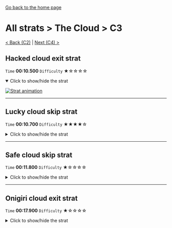 [Go back to the home page](https://github.com/Doublevil/scbspeedrun)

# All strats > The Cloud > C3

[< Back (C2)](https://github.com/Doublevil/scbspeedrun/blob/main/levels/all_lvl/C/C2.md) | [Next (C4) >](https://github.com/Doublevil/scbspeedrun/blob/main/levels/all_lvl/C/C4.md)

## Hacked cloud exit strat

`Time` **00:10.500** `Difficulty` ★☆☆☆☆
<details open>
  <summary>Click to show/hide the strat</summary>

  [![Strat animation](https://github.com/Doublevil/scbspeedrun/blob/main/media/levels/C/C3_VoltageHackedCloudExit.webp)](https://github.com/Doublevil/scbspeedrun/blob/main/media/levels/C/C3_VoltageHackedCloudExit.mp4?raw=true)
</details>

---
## Lucky cloud skip strat

`Time` **00:10.700** `Difficulty` ★★★★☆
<details>
  <summary>Click to show/hide the strat</summary>

  [![Strat animation](https://github.com/Doublevil/scbspeedrun/blob/main/media/levels/C/C3_SecondCloudSkip.webp)](https://github.com/Doublevil/scbspeedrun/blob/main/media/levels/C/C3_SecondCloudSkip.mp4?raw=true)

  **Notes**
  - The second cloud jump is super random. Even after practicing a lot, the chances to gain enough height to reach the next cloud without having to grab its side are low.
  - If you have to grab the side of the cloud on the first skip, it barely saves any time over the easier skip featured in the safe cloud skip strat.
  - The corner jump at the end saves some time and is applicable on other strats.
</details>

---
## Safe cloud skip strat

`Time` **00:11.800** `Difficulty` ★☆☆☆☆
<details>
  <summary>Click to show/hide the strat</summary>

  [![Strat animation](https://github.com/Doublevil/scbspeedrun/blob/main/media/levels/C/C3_CloudSkip.webp)](https://github.com/Doublevil/scbspeedrun/blob/main/media/levels/C/C3_CloudSkip.mp4?raw=true)

  **Notes**
  - Instead of half-bounces, you can just cancel your jumps.
  - Sometimes, the first cloud won't give you enough height to reach the third cloud. Be on the lookout for that. It's kind of random.
  - You can save a bit of time on this strat by implementing the corner boost shown in the lucky cloud skip strat, near the end.
</details>

---
## Onigiri cloud exit strat

`Time` **00:17.900** `Difficulty` ★☆☆☆☆
<details>
  <summary>Click to show/hide the strat</summary>

  [![Strat animation](https://github.com/Doublevil/scbspeedrun/blob/main/media/levels/C/C3_C4Onigiri.webp)](https://github.com/Doublevil/scbspeedrun/blob/main/media/levels/C/C3_C4Onigiri.mp4?raw=true)

  **Notes**
  - Sometimes, the first cloud won't give you enough height to reach the third cloud. Be on the lookout for that. It's kind of random.
</details>
